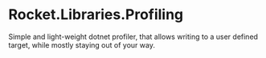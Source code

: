 # Rocket.Libraries.Profiling
Simple and light-weight dotnet profiler, that allows writing to a user defined target, while mostly staying out of your way.
